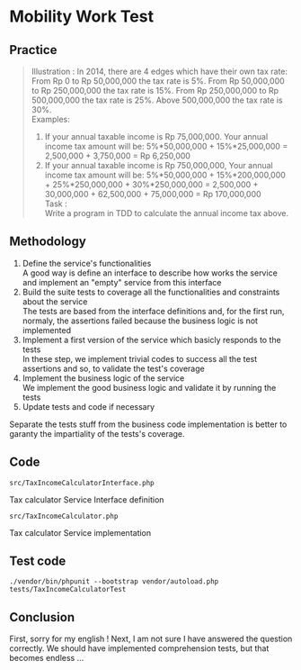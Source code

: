 # Mobility Work Test

## Practice

> Illustration :
> In 2014, there are 4 edges which have their own tax rate: From Rp 0 to Rp 50,000,000 the tax rate is 5%. From Rp 50,000,000 to Rp 250,000,000 the tax rate is 15%. From Rp 250,000,000 to Rp 500,000,000 the tax rate is 25%. Above 500,000,000 the tax rate is 30%.   
Examples:  
> 1) If your annual taxable income is Rp 75,000,000. Your annual income tax amount will be: 5%*50,000,000 + 15%*25,000,000 = 2,500,000 + 3,750,000 = Rp 6,250,000    
> 2) If your annual taxable income is Rp 750,000,000, Your annual income tax amount will be:      5%*50,000,000 + 15%*200,000,000 + 25%*250,000,000 + 30%*250,000,000 = 2,500,000 + 30,000,000 + 62,500,000 + 75,000,000 = Rp 170,000,000   
> Task :   
Write  a program in TDD  to calculate the annual income tax above. 

## Methodology
1. Define the service's functionalities <br/>
A good way is define an interface to describe how works the service and implement an "empty" service from this interface
2. Build the suite tests to coverage all the functionalities and constraints about the service<br/>
The tests are based from the interface definitions and, for the first run, normaly, the assertions failed because the business logic is not implemented
3. Implement a first version of the service which basicly responds to the tests<br/>
In these step, we implement trivial codes to success all the test assertions and so, to validate the test's coverage
4. Implement the business logic of the service<br/>
We implement the good business logic and validate it by running the tests
5. Update tests and code if necessary

Separate the tests stuff from the business code implementation is better to garanty the impartiality of the tests's coverage.

## Code

```
src/TaxIncomeCalculatorInterface.php
```
Tax calculator Service Interface definition
```
src/TaxIncomeCalculator.php
```
Tax calculator Service implementation
## Test code

```
./vendor/bin/phpunit --bootstrap vendor/autoload.php tests/TaxIncomeCalculatorTest
```

## Conclusion
First, sorry for my english !
Next, I am not sure I have answered the question correctly. We should have implemented comprehension tests, but that becomes endless ...